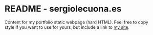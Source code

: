 # README - sergiolecuona.es 

Content for my portfolio static webpage (hard HTML).
Feel free to copy style if you want to use for yours, but include a link to [my site](https://sergiolecuona.es/index.html "sergiolecuona.es").
